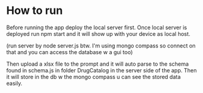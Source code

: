 # How to run

Before running the app deploy the local server first. Once local server is deployed run npm start and it will show up
with your device as local host.

(run server by node server.js btw. I'm using mongo compass so connect on that and you can access the database w a gui too)

Then upload a xlsx file to the prompt and it will auto parse to the schema found in schema.js in folder DrugCatalog in the server side of 
the app. Then it will store in the db w the mongo compass u can see the stored data easily.

